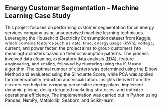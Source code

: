 ## Energy Customer Segmentation – Machine Learning Case Study

This project focuses on performing customer segmentation for an energy services company using unsupervised machine learning techniques. Leveraging the Household Electricity Consumption dataset from Kaggle, which contains features such as date, time, energy usage (kWh), voltage, current, and power factor, the project aims to group customers into meaningful clusters based on their consumption patterns. The process involved data cleaning, exploratory data analysis (EDA), feature engineering, and scaling, followed by clustering using the K-Means algorithm. The optimal number of clusters was determined using the Elbow Method and evaluated using the Silhouette Score, while PCA was applied for dimensionality reduction and visualization. Insights derived from the clusters can help the company personalize energy plans, implement dynamic pricing, design targeted marketing strategies, and optimize operational efficiency. The implementation was carried out in Python using Pandas, NumPy, Matplotlib, Seaborn, and Scikit-learn.

